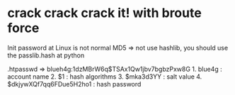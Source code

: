 # crack crack crack it! with broute force

Init password at Linux is not normal MD5 =&gt; not use hashlib, you should use the passlib.hash at python

.htpasswd =&gt; blueh4g:$1$dzMBrW6q$TSAx1Qw1jbv7bgbzPxw8G 1. blue4g : account name 2. $1 : hash algorithms 3. $mka3d3YY : salt value 4. $dkjywXQf7qq6FDue5H2ho1 : hash password

